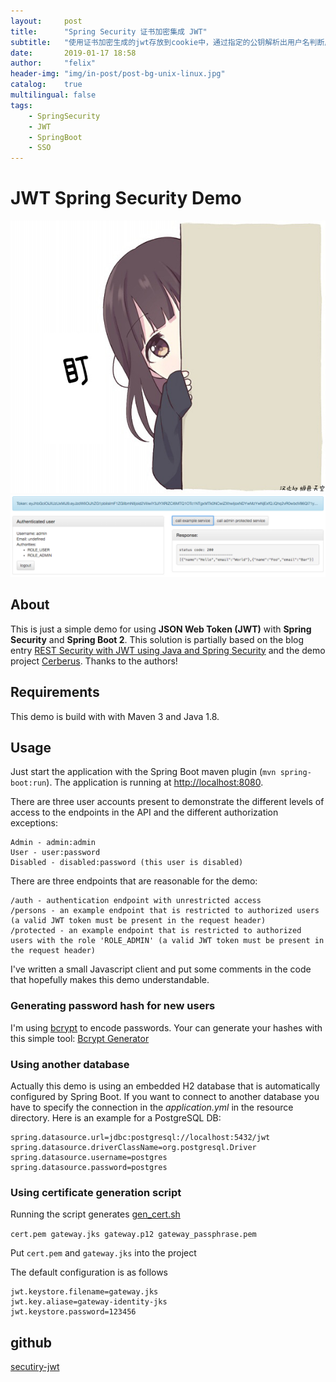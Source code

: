 ```yaml
---
layout:     post
title:      "Spring Security 证书加密集成 JWT"
subtitle:   "使用证书加密生成的jwt存放到cookie中，通过指定的公钥解析出用户名判断用户登陆。SSO的其中一种解决方案"
date:       2019-01-17 18:58
author:     "felix"
header-img: "img/in-post/post-bg-unix-linux.jpg"
catalog:    true
multilingual: false
tags:
    - SpringSecurity
    - JWT
    - SpringBoot
    - SSO
---
```


# JWT Spring Security Demo
![](/img/in-post/menhera/1.jpg)
![Screenshot from running application](/img/in-post/jwt-springsecurity/screenshot-security-jwt-demo.png "Screenshot JWT Spring Security Demo")

## About
This is just a simple demo for using **JSON Web Token (JWT)** with **Spring Security** and
**Spring Boot 2**. This solution is partially based on the blog entry
[REST Security with JWT using Java and Spring Security](https://www.toptal.com/java/rest-security-with-jwt-spring-security-and-java)
and the demo project [Cerberus](https://github.com/brahalla/Cerberus). Thanks to the authors!

## Requirements
This demo is build with with Maven 3 and Java 1.8.

## Usage
Just start the application with the Spring Boot maven plugin (`mvn spring-boot:run`). The application is
running at [http://localhost:8080](http://localhost:8080).

There are three user accounts present to demonstrate the different levels of access to the endpoints in
the API and the different authorization exceptions:
```
Admin - admin:admin
User - user:password
Disabled - disabled:password (this user is disabled)
```

There are three endpoints that are reasonable for the demo:
```
/auth - authentication endpoint with unrestricted access
/persons - an example endpoint that is restricted to authorized users (a valid JWT token must be present in the request header)
/protected - an example endpoint that is restricted to authorized users with the role 'ROLE_ADMIN' (a valid JWT token must be present in the request header)
```

I've written a small Javascript client and put some comments in the code that hopefully makes this demo
understandable.

### Generating password hash for new users

I'm using [bcrypt](https://en.wikipedia.org/wiki/Bcrypt) to encode passwords. Your can generate your hashes with this simple tool: [Bcrypt Generator](https://www.bcrypt-generator.com)

### Using another database

Actually this demo is using an embedded H2 database that is automatically configured by Spring Boot. If you want to connect to another database you have to specify the connection in the *application.yml* in the resource directory. Here is an example for a PostgreSQL DB:

```
spring.datasource.url=jdbc:postgresql://localhost:5432/jwt
spring.datasource.driverClassName=org.postgresql.Driver
spring.datasource.username=postgres
spring.datasource.password=postgres
```

### Using certificate generation script

Running the script generates [gen_cert.sh](script/gen_cert.sh)

`cert.pem gateway.jks gateway.p12 gateway_passphrase.pem`

Put `cert.pem` and `gateway.jks` into the project

The default configuration is as follows
```
jwt.keystore.filename=gateway.jks
jwt.key.aliase=gateway-identity-jks
jwt.keystore.password=123456
```
## github
[secutiry-jwt](https://github.com/felix-ma/secutiry-jwt)